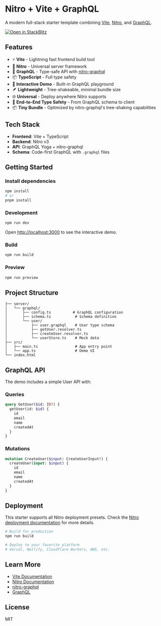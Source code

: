 # Nitro + Vite + GraphQL

A modern full-stack starter template combining [Vite](https://vitejs.dev/), [Nitro](https://v3.nitro.build/), and [GraphQL](https://github.com/productdevbook/nitro-graphql).

[![Open in StackBlitz](https://developer.stackblitz.com/img/open_in_stackblitz.svg)](https://stackblitz.com/github/productdevbook/vite-nitro-graphql?file=server%2Fgraphql%2Fuser%2FgetUser.resolver.ts)

## Features

- ⚡️ **Vite** - Lightning fast frontend build tool
- 🚀 **Nitro** - Universal server framework
- 🔺 **GraphQL** - Type-safe API with [nitro-graphql](https://github.com/productdevbook/nitro-graphql)
- 📦 **TypeScript** - Full type safety
- 🎨 **Interactive Demo** - Built-in GraphQL playground
- 🪶 **Lightweight** - Tree-shakeable, minimal bundle size
- 🌐 **Universal** - Deploy anywhere Nitro supports
- 🔄 **End-to-End Type Safety** - From GraphQL schema to client
- 📦 **Tiny Bundle** - Optimized by nitro-graphql's tree-shaking capabilities

## Tech Stack

- **Frontend**: Vite + TypeScript
- **Backend**: Nitro v3
- **API**: GraphQL Yoga + nitro-graphql
- **Schema**: Code-first GraphQL with `.graphql` files

## Getting Started

### Install dependencies

```bash
npm install
# or
pnpm install
```

### Development

```bash
npm run dev
```

Open [http://localhost:3000](http://localhost:3000) to see the interactive demo.

### Build

```bash
npm run build
```

### Preview

```bash
npm run preview
```

## Project Structure

```
├── server/
│   └── graphql/
│       ├── config.ts          # GraphQL configuration
│       ├── schema.ts           # Schema definition
│       └── user/
│           ├── user.graphql    # User type schema
│           ├── getUser.resolver.ts
│           ├── createUser.resolver.ts
│           └── userStore.ts    # Mock data
├── src/
│   ├── main.ts                 # App entry point
│   └── app.ts                  # Demo UI
└── index.html
```

## GraphQL API

The demo includes a simple User API with:

### Queries

```graphql
query GetUser($id: ID!) {
  getUser(id: $id) {
    id
    email
    name
    createdAt
  }
}
```

### Mutations

```graphql
mutation CreateUser($input: CreateUserInput!) {
  createUser(input: $input) {
    id
    email
    name
    createdAt
  }
}
```

## Deployment

This starter supports all Nitro deployment presets. Check the [Nitro deployment documentation](https://v3.nitro.build/deploy) for more details.

```bash
# Build for production
npm run build

# Deploy to your favorite platform
# Vercel, Netlify, Cloudflare Workers, AWS, etc.
```

## Learn More

- [Vite Documentation](https://vitejs.dev/)
- [Nitro Documentation](https://v3.nitro.build/)
- [nitro-graphql](https://github.com/productdevbook/nitro-graphql)
- [GraphQL](https://graphql.org/)

## License

MIT
